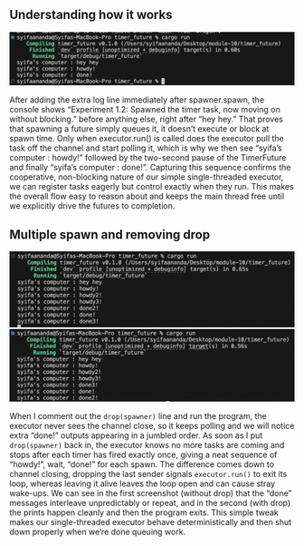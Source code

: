## Understanding how it works
![](img/module10.png)

After adding the extra log line immediately after spawner.spawn, the console shows “Experiment 1.2: Spawned the timer task, now moving on without blocking.” before anything else, right after “hey hey.” That proves that spawning a future simply queues it, it doesn’t execute or block at spawn time. Only when executor.run() is called does the executor pull the task off the channel and start polling it, which is why we then see “syifa’s computer : howdy!” followed by the two-second pause of the TimerFuture and finally “syifa’s computer : done!”. Capturing this sequence confirms the cooperative, non-blocking nature of our simple single-threaded executor, we can register tasks eagerly but control exactly when they run. This makes the overall flow easy to reason about and keeps the main thread free until we explicitly drive the futures to completion.

## Multiple spawn and removing drop
![](img/module10-2.png)
![](img/module10-3.png)

When I comment out the `drop(spawner)` line and run the program, the executor never sees the channel close, so it keeps polling and we will notice extra “done!” outputs appearing in a jumbled order. As soon as I put `drop(spawner)` back in, the executor knows no more tasks are coming and stops after each timer has fired exactly once, giving a neat sequence of “howdy!”, wait, “done!” for each spawn. The difference comes down to channel closing, dropping the last sender signals `executor.run()` to exit its loop, whereas leaving it alive leaves the loop open and can cause stray wake-ups. We can see in the first screenshot (without drop) that the “done” messages interleave unpredictably or repeat, and in the second (with drop) the prints happen cleanly and then the program exits. This simple tweak makes our single-threaded executor behave deterministically and then shut down properly when we’re done queuing work.


